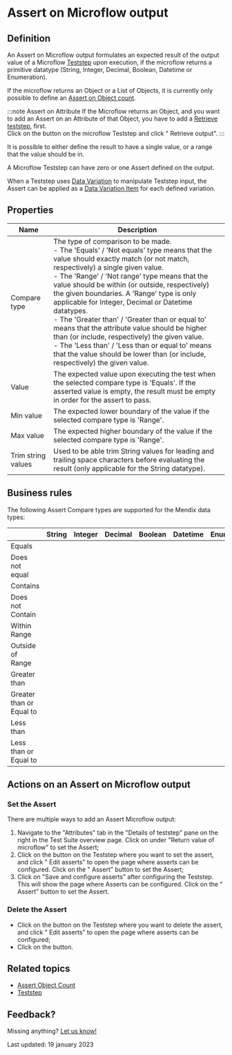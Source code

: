 # Assert on Microflow output

## Definition

An Assert on Microflow output formulates an expected result of the output value of a Microflow [Teststep](../Teststep) upon execution, 
if the microflow returns a primitive datatype (String, Integer, Decimal, Boolean, Datetime or Enumeration).

If the microflow returns an Object or a List of Objects, it is currently only possible to define an [Assert on Object count](assert-object-count).

:::note Assert on Attribute
If the Microflow returns an Object, and you want to add an Assert on an Attribute of that Object, you have to add a [Retrieve teststep](../Teststep/retrieve), first.<br/>
Click on the <i class="fas fa-ellipsis"></i> button on the microflow Teststep and click "<i class="fal fa-plus-circle"></i> Retrieve output".
:::

It is possible to either define the result to have a single value, or a range that the value should be in. 

A Microflow Teststep can have zero or one Assert defined on the output.

When a Teststep uses [Data Variation](../datavariation) to manipulate Teststep input, the Assert can be applied as a [Data Variation Item](../datavariation-item-row) for each defined variation.

## Properties
| Name               | Description                                                                                                                                                                                                                                                                                                                                                                                                                                                                                                                                                                                                                                                                                                 |
| ------------------ | ----------------------------------------------------------------------------------------------------------------------------------------------------------------------------------------------------------------------------------------------------------------------------------------------------------------------------------------------------------------------------------------------------------------------------------------------------------------------------------------------------------------------------------------------------------------------------------------------------------------------------------------------------------------------------------------------------------- |
| Compare type       | The type of comparison to be made. <br />  - The 'Equals' / 'Not equals' type means that the value should exactly match (or not match, respectively) a single given value. <br />   - The 'Range' / 'Not range' type  means that the value should be within (or outside, respectively) the given boundaries. A 'Range' type is only applicable for Integer, Decimal or Datetime datatypes.  <br />   - The 'Greater than' / 'Greater than or equal to' means that the attribute value should be higher than (or include, respectively) the given value.  <br />   - The 'Less than' / 'Less than or equal to' means that the value should be lower than (or include, respectively) the given value.  <br /> |
| Value              | The expected value upon executing the test when the selected compare type is 'Equals'. If the asserted value is empty, the result must be empty in order for the assert to pass.                                                                                                                                                                                                                                                                                                                                                                                                                                                                                                                            |
| Min value          | The expected lower boundary of the value if the selected compare type is 'Range'.                                                                                                                                                                                                                                                                                                                                                                                                                                                                                                                                                                                                                           |
| Max value          | The expected higher boundary of the value if the selected compare type is 'Range'.                                                                                                                                                                                                                                                                                                                                                                                                                                                                                                                                                                                                                          |
| Trim string values | Used to be able trim String values for leading and trailing space characters before evaluating the result (only applicable for the String datatype).                                                                                                                                                                                                                                                                                                                                                                                                                                                                                                                                                        |

## Business rules

The following Assert Compare types are supported for the Mendix data types:


|                          | String                       | Integer                      | Decimal                      | Boolean                      | Datetime                     | Enumeration                  |
| ------------------------ | ---------------------------- | ---------------------------- | ---------------------------- | ---------------------------- | ---------------------------- | ---------------------------- |
| Equals                   | <i class="fas fa-check"></i> | <i class="fas fa-check"></i> | <i class="fas fa-check"></i> | <i class="fas fa-check"></i> | <i class="fas fa-check"></i> | <i class="fas fa-check"></i> |
| Does not equal           | <i class="fas fa-check"></i> | <i class="fas fa-check"></i> | <i class="fas fa-check"></i> | <i class="fas fa-check"></i> | <i class="fas fa-check"></i> | <i class="fas fa-check"></i> |
| Contains                 | <i class="fas fa-check"></i> |                              |                              |                              |                              |                              |
| Does not Contain         | <i class="fas fa-check"></i> |                              |                              |                              |                              |                              |
| Within Range             |                              | <i class="fas fa-check"></i> | <i class="fas fa-check"></i> |                              | <i class="fas fa-check"></i> |
| Outside of Range         |                              | <i class="fas fa-check"></i> | <i class="fas fa-check"></i> |                              | <i class="fas fa-check"></i> |
| Greater than             |                              | <i class="fas fa-check"></i> | <i class="fas fa-check"></i> |                              | <i class="fas fa-check"></i> |
| Greater than or Equal to |                              | <i class="fas fa-check"></i> | <i class="fas fa-check"></i> |                              | <i class="fas fa-check"></i> |
| Less than                |                              | <i class="fas fa-check"></i> | <i class="fas fa-check"></i> |                              | <i class="fas fa-check"></i> |
| Less than or Equal to    |                              | <i class="fas fa-check"></i> | <i class="fas fa-check"></i> |                              | <i class="fas fa-check"></i> |


## Actions on an Assert on Microflow output 

### Set the Assert 
There are multiple ways to add an Assert Microflow output:
1. Navigate to the "Attributes" tab in the "Details of teststep" pane on the right in the Test Suite overview page. Click on <i class="fal fa-ballot-check"></i> under "Return value of microflow" to set the Assert;
2. Click on the <i class="fas fa-ellipsis"></i> button on the Teststep where you want to set the assert, and click "<i class="fal fa-ballot-check"></i> Edit asserts" to open the page where asserts can be configured. Click on the "<i class="fal fa-plus-circle"></i> Assert" button to set the Assert;
3. Click on "Save and configure asserts" after configuring the Teststep. This will show the page where Asserts can be configured. Click on the "<i class="fal fa-plus-circle"></i> Assert" button to set the Assert.

### Delete the Assert  
- Click on the <i class="fas fa-ellipsis"></i> button on the Teststep where you want to delete the assert, and click "<i class="fal fa-ballot-check"></i> Edit asserts" to open the page where asserts can be configured;
- Click on the <i class="fal fa-trash-can"></i> button.

## Related topics
- [Assert Object Count](assert-object-count)
- [Teststep](../Teststep)

## Feedback?
Missing anything? [Let us know!](mailto:support@menditect.com)

Last updated: 19 january 2023